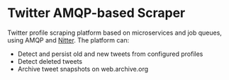 # Twitter AMQP-based Scraper

Twitter profile scraping platform based on microservices and job queues, using AMQP and [Nitter](https://github.com/zedeus/nitter). The platform can:

- Detect and persist old and new tweets from configured profiles
- Detect deleted tweets
- Archive tweet snapshots on web.archive.org
